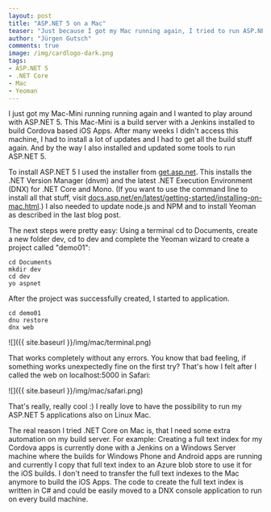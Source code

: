 ```yaml
--- 
layout: post
title: "ASP.NET 5 on a Mac"
teaser: "Just because I got my Mac running again, I tried to run ASP.NET 5 rc1 on that machine. Yes we already know it should work on a Mac, but I wanted to see this by myself :)"
author: "Jürgen Gutsch"
comments: true
image: /img/cardlogo-dark.png
tags: 
- ASP.NET 5
- .NET Core
- Mac
- Yeoman
---
```


I just got my Mac-Mini running running again and I wanted to play around with ASP.NET 5. This Mac-Mini is a build server with a Jenkins installed to build Cordova based iOS Apps. After many weeks I didn't access this machine, I had to install a lot of updates and I had to get all the build stuff again. And by the way I also installed and updated some tools to run ASP.NET 5.

To install ASP.NET 5 I used the installer from [get.asp.net](http://get.asp.net). This installs the .NET Version Manager (dnvm) and the latest .NET Execution Environment (DNX) for .NET Core and Mono. (If you want to use the command line to install all that stuff, visit [docs.asp.net/en/latest/getting-started/installing-on-mac.html](http://docs.asp.net/en/latest/getting-started/installing-on-mac.html).) I also needed to update node.js and NPM and to install Yeoman as described in the last blog post. 

The next steps were pretty easy: Using a terminal cd to Documents, create a new folder dev, cd to dev and complete the Yeoman wizard to create a project called "demo01":

~~~ batch
cd Documents
mkdir dev
cd dev
yo aspnet
~~~

After the project was successfully created, I started to application.

~~~ batch
cd demo01
dnu restore
dnx web
~~~

![]({{ site.baseurl }}/img/mac/terminal.png)

That works completely without any errors. You know that bad feeling, if something works unexpectedly fine on the first try? That's how I felt after I called the web on localhost:5000 in Safari:

![]({{ site.baseurl }}/img/mac/safari.png)

That's really, really cool :) I really love to have the possibility to run my ASP.NET 5 applications also on Linux Mac.

The real reason I tried .NET Core on Mac is, that I need some extra automation on my build server. For example: Creating a full text index for my Cordova apps is currently done with a Jenkins on a Windows Server machine where the builds for Windows Phone and Android apps are running and currently I copy that full text index to an Azure blob store to use it for the iOS builds. I don't need to transfer the full text indexes to the Mac anymore to build the iOS Apps. The code to create the full text index is written in C# and could be easily moved to a DNX console application to run on every build machine.